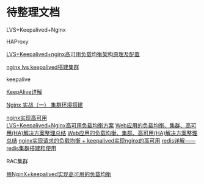 # 待整理文档

LVS+Keepalived+Nginx

HAProxy

[LVS+Keepalived+nginx高可用负载均衡架构原理及配置](http://blog.51cto.com/7603402/2084915)

[nginx lvs keepalived搭建集群](https://blog.csdn.net/wjg_ww/article/details/51868754)

keepalive

[KeepAlive详解](https://www.cnblogs.com/havenshen/p/3850167.html)

[Nginx 实战（一） 集群环境搭建](https://www.cnblogs.com/lilongsheng1125/p/4978485.html)

[nginx实现高可用](https://blog.csdn.net/qq_35393693/article/details/80405911)\
[LVS+Keepalived+Nginx高可用负载均衡方案](https://blog.csdn.net/prufeng/article/details/80952464)
[Web应用的负载均衡、集群、高可用(HA)解决方案整理总结](https://blog.csdn.net/u012562943/article/details/78247781)
[Web应用的负载均衡、集群、高可用(HA)解决方案整理总结](https://blog.csdn.net/u012562943/article/details/78247781)
[nginx实现请求的负载均衡 + keepalived实现nginx的高可用](https://www.cnblogs.com/youzhibing/p/7327342.html)
[redis详解——redis集群搭建和使用](https://blog.csdn.net/sinat_38259539/article/details/73381979)

RAC集群

[用NginX+keepalived实现高可用的负载均衡](http://www.cnblogs.com/holbrook/archive/2012/10/25/2738475.html)